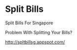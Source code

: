 Split Bills
================

Split Bills For Singapore


Problem With Splitting Your Bills?


http://spltbillsg.appspot.com/
